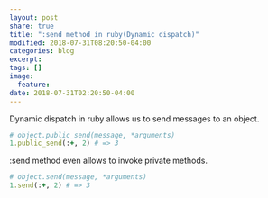 ```yaml
---
layout: post
share: true
title: ":send method in ruby(Dynamic dispatch)"
modified: 2018-07-31T08:20:50-04:00
categories: blog
excerpt:
tags: []
image:
  feature:
date: 2018-07-31T02:20:50-04:00
---
```

Dynamic dispatch in ruby allows us to send messages to an object.

```ruby
# object.public_send(message, *arguments)
1.public_send(:+, 2) # => 3
```

:send method even allows to invoke private methods.

```ruby
# object.send(message, *arguments)
1.send(:+, 2) # => 3
```

